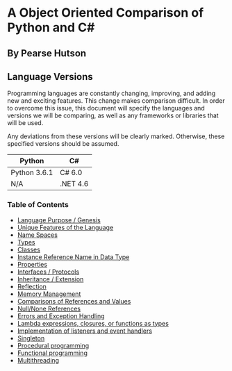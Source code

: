 # A Object Oriented Comparison of Python and C#
## By Pearse Hutson

## Language Versions
Programming languages are constantly changing, improving, and adding new and exciting features. This change makes comparison difficult. In order to overcome this issue, this document will specify the languages and versions we will be comparing, as well as any frameworks or libraries that will be used.

Any deviations from these versions will be clearly marked. Otherwise, these specified versions should be assumed.

Python | C#
--- | ---
Python 3.6.1 | C# 6.0
N/A | .NET 4.6


### Table of Contents
- [Language Purpose / Genesis](LanguagePurpose/Intro.md)
- [Unique Features of the Language](UniqueFeatures/Intro.md)
- [Name Spaces](Namespaces/Intro.md)
- [Types](Types/Intro.md)
- [Classes](Classes/Intro.md)
- [Instance Reference Name in Data Type](InstanceReference/Intro.md)
- [Properties](Properties/Intro.md)
- [Interfaces / Protocols](Interfaces/Intro.md)
- [Inheritance / Extension](Inheritance/Intro.md)
- [Reflection](Reflection/Intro.md)
- [Memory Management](MemoryManagement/Intro.md)
- [Comparisons of References and Values](ValueComparison/Intro.md)
- [Null/None References](NullReference/Intro.md)
- [Errors and Exception Handling](ErrorHandling/Intro.md)
- [Lambda expressions, closures, or functions as types](AnonymousFunctions/Intro.md)
- [Implementation of listeners and event handlers](EventHandlers/Intro.md)
- [Singleton](Singletons/Intro.md)
- [Procedural programming](ProceduralProgramming/Intro.md)
- [Functional programming](FunctionalProgramming/Intro.md)
- [Multithreading](Multithreading/Intro.md)
